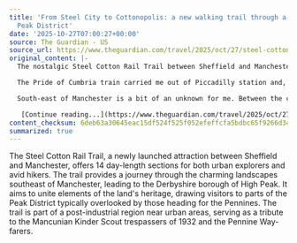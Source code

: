 ```yaml
---
title: 'From Steel City to Cottonopolis: a new walking trail through a post-industrial
  Peak District'
date: '2025-10-27T07:00:27+00:00'
source: The Guardian - US
source_url: https://www.theguardian.com/travel/2025/oct/27/steel-cotton-rail-trail-walk-peak-district-sheffield-manchester
original_content: |-
  The nostalgic Steel Cotton Rail Trail between Sheffield and Manchester has 14 day-length sections, with walks for urban explorers and summit-bagging hikers alike

  The Pride of Cumbria train carried me out of Piccadilly station and, eventually, beyond built-up Manchester. After Marple, everything turned green as the valleys narrowed. It was a classic northern autumn day: the clouds were low, the mizzle and mist were closing in and the world was grey-filtered but for the glow of dead leaves all around.

  South-east of Manchester is a bit of an unknown for me. Between the city and the Derbyshire borough of High Peak, you don’t quite enter national park territory, but it’s nonetheless a charming and eye-calming landscape. The [Mancunian Kinder Scout trespassers of 1932](https://www.peakdistrict.gov.uk/learning-about/news/70-years-of-the-peak-district-national-park/the-mass-trespass) probably came this way, as do Pennine Way-farers bound for Edale. But the region is also post-industrial and close to conurbations. The Steel Cotton Rail Trail, which [officially launched earlier this month](https://peakdistrictbytrain.org/scrt_launch/) after several years of planning, hopes to bring together elements of the land and the heritage while also drawing walkers and cyclists to areas of the Peak District perhaps ignored by those who rush for the main spine of the Pennines.

   [Continue reading...](https://www.theguardian.com/travel/2025/oct/27/steel-cotton-rail-trail-walk-peak-district-sheffield-manchester)
content_checksum: 6deb63a30645eac15df524f525f052efeffcfa5bdbc65f9266d3491d493f13f1
summarized: true
---
```


The Steel Cotton Rail Trail, a newly launched attraction between Sheffield and Manchester, offers 14 day-length sections for both urban explorers and avid hikers. The trail provides a journey through the charming landscapes southeast of Manchester, leading to the Derbyshire borough of High Peak. It aims to unite elements of the land's heritage, drawing visitors to parts of the Peak District typically overlooked by those heading for the Pennines. The trail is part of a post-industrial region near urban areas, serving as a tribute to the Mancunian Kinder Scout trespassers of 1932 and the Pennine Way-farers.